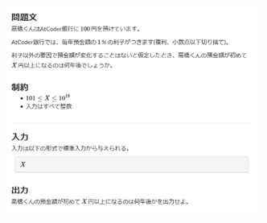 ![question](https://github.com/kimura-12/AtCoder_Training/blob/master/AtCoder_Beginner_Contest/ABC165/B.1%/question.png)
